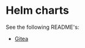 # Helm charts

See the following README's:

- [Gitea](https://github.com/cdrage/charts/tree/master/gitea)
